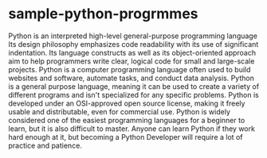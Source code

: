 # sample-python-progrmmes

Python is an interpreted high-level general-purpose programming language
Its design philosophy emphasizes code readability with its use of significant indentation. 
Its language constructs as well as its object-oriented approach aim to help programmers write clear, logical code for small and large-scale projects.
Python is a computer programming language often used to build websites and software, automate tasks, and conduct data analysis. 
Python is a general purpose language, meaning it can be used to create a variety of different programs and isn't specialized for any specific problems.
Python is developed under an OSI-approved open source license, making it freely usable and distributable, even for commercial use.
 Python is widely considered one of the easiest programming languages for a beginner to learn, but it is also difficult to master. 
 Anyone can learn Python if they work hard enough at it, but becoming a Python Developer will require a lot of practice and patience.
